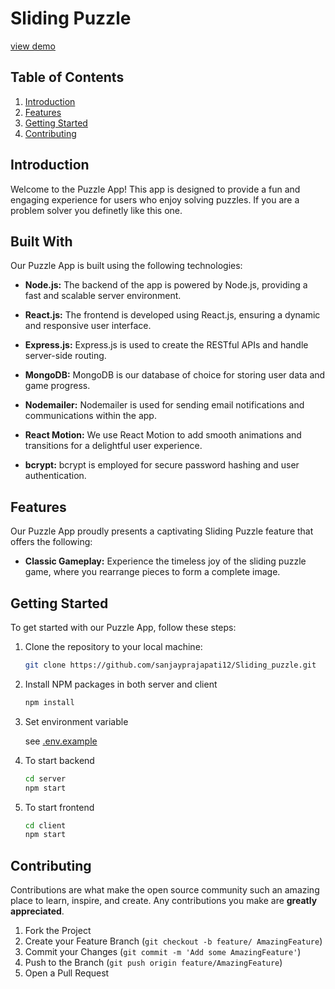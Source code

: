 # Sliding Puzzle 

[view demo](https://sliding-puzzle-app.netlify.app/)

## Table of Contents

1. [Introduction](#introduction)
2. [Features](#features)
3. [Getting Started](#getting-started)
4. [Contributing](#contributing)

## Introduction

Welcome to the Puzzle App! This app is designed to provide a fun and engaging experience for users who enjoy solving puzzles. If you are a problem solver you definetly like this one. 

## Built With

Our Puzzle App is built using the following technologies:

- **Node.js:** The backend of the app is powered by Node.js, providing a fast and scalable server environment.

- **React.js:** The frontend is developed using React.js, ensuring a dynamic and responsive user interface.

- **Express.js:** Express.js is used to create the RESTful APIs and handle server-side routing.

- **MongoDB:** MongoDB is our database of choice for storing user data and game progress.

- **Nodemailer:** Nodemailer is used for sending email notifications and communications within the app.

- **React Motion:** We use React Motion to add smooth animations and transitions for a delightful user experience.

- **bcrypt:** bcrypt is employed for secure password hashing and user authentication.

## Features

Our Puzzle App proudly presents a captivating Sliding Puzzle feature that offers the following:

- **Classic Gameplay:** Experience the timeless joy of the sliding puzzle game, where you rearrange pieces to form a complete image.

## Getting Started

To get started with our Puzzle App, follow these steps:

1. Clone the repository to your local machine:

   ```sh
   git clone https://github.com/sanjayprajapati12/Sliding_puzzle.git
    ```
2. Install NPM packages in both server and client 
   ```sh
   npm install
   ```
3. Set environment variable 
   
   see [.env.example](.env.example)

4. To start backend
    ```sh
   cd server
   npm start
   ```

5. To start frontend
    ```sh
   cd client
   npm start
   ```
   
    

## Contributing

Contributions are what make the open source community such an amazing place to learn, inspire, and create. Any contributions you make are **greatly appreciated**.

1. Fork the Project
2. Create your Feature Branch (`git checkout -b feature/ AmazingFeature`)
3. Commit your Changes (`git commit -m 'Add some AmazingFeature'`)
4. Push to the Branch (`git push origin feature/AmazingFeature`)
5. Open a Pull Request